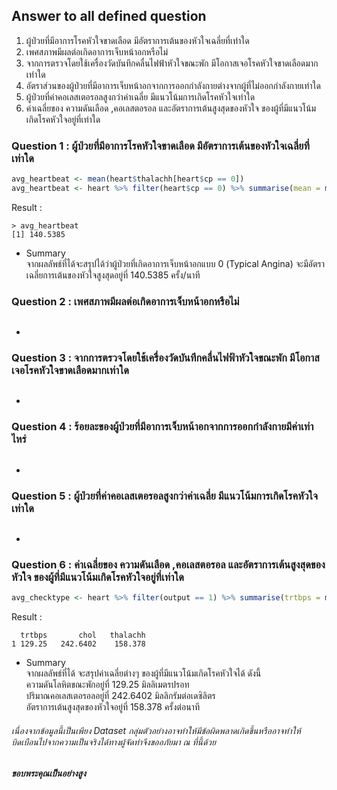 ## Answer to all defined question
1. ผู้ป่วยที่มีอาการโรคหัวใจขาดเลือด มีอัตราการเต้นของหัวใจเฉลี่ยที่เท่าใด
2. เพศสภาพมีผลต่อเกิดอาการเจ็บหน้าอกหรือไม่
3. จากการตรวจโดยใช้เครื่องวัดบันทึกคลื่นไฟฟ้าหัวใจขณะพัก มีโอกาสเจอโรคหัวใจขาดเลือดมากเท่าใด
4. อัตราส่วนของผู้ป่วยที่มีอาการเจ็บหน้าอกจากการออกกำลังกายต่างจากผู้ที่ไม่ออกกำลังกายเท่าใด
5. ผู้ป่วยที่ค่าคอเลสเตอรอลสูงกว่าค่าเฉลี่ย มีแนวโน้มการเกิดโรคหัวใจเท่าใด
6. ค่าเฉลี่ยของ ความดันเลือด ,คอเลสตอรอล และอัตราการเต้นสูงสุดของหัวใจ ของผู้ที่มีแนวโน้มเกิดโรคหัวใจอยู่ที่เท่าใด

### Question 1 : ผู้ป่วยที่มีอาการโรคหัวใจขาดเลือด มีอัตราการเต้นของหัวใจเฉลี่ยที่เท่าใด
```r
avg_heartbeat <- mean(heart$thalachh[heart$cp == 0])
avg_heartbeat <- heart %>% filter(heart$cp == 0) %>% summarise(mean = mean(thalachh))
```
Result :
```
> avg_heartbeat
[1] 140.5385
```
* Summary</br>
 จากผลลัพธ์ที่ได้จะสรุปได้ว่าผู้ป่วยที่เกิดอาการเจ็บหน้าอกแบบ 0 (Typical Angina) จะมีอัตราเฉลี่ยการเต้นของหัวใจสูงสุดอยู่ที่ 140.5385 ครั้ง/นาที
### Question 2 : เพศสภาพมีผลต่อเกิดอาการเจ็บหน้าอกหรือไม่
```r
```
*
### Question 3 : จากการตรวจโดยใช้เครื่องวัดบันทึกคลื่นไฟฟ้าหัวใจขณะพัก มีโอกาสเจอโรคหัวใจขาดเลือดมากเท่าใด
```
```
*
### Question 4 : ร้อยละของผู้ป่วยที่มีอาการเจ็บหน้าอกจากการออกกำลังกายมีค่าเท่าไหร่
```
```
*
### Question 5 : ผู้ป่วยที่ค่าคอเลสเตอรอลสูงกว่าค่าเฉลี่ย มีแนวโน้มการเกิดโรคหัวใจเท่าใด
```
```
*
### Question 6 : ค่าเฉลี่ยของ ความดันเลือด ,คอเลสตอรอล และอัตราการเต้นสูงสุดของหัวใจ ของผู้ที่มีแนวโน้มเกิดโรคหัวใจอยู่ที่เท่าใด
```r
avg_checktype <- heart %>% filter(output == 1) %>% summarise(trtbps = mean(trtbps) , chol = mean(chol) , fbs = mean(fbs))
```
Result :
```
  trtbps       chol   thalachh
1 129.25   242.6402    158.378
```
* Summary </br>
จากผลลัพธ์ที่ได้ จะสรุปค่าเฉลี่ยต่างๆ ของผู้ที่มีแนวโน้มเกิดโรคหัวใจได้ ดังนี้ </br>
ความดันโลหิตขณะพักอยู่ที่   129.25 มิลลิเมตรปรอท </br>
ปริมาณคอเลสเตอรอลอยู่ที่   242.6402 มิลลิกรัมต่อเดซิลิตร</br>
อัตราการเต้นสูงสุดของหัวใจอยู่ที่   158.378 ครั้งต่อนาที

###### เนื่องจากข้อมูลนี้เป็นเพียง Dataset กลุ่มตัวอย่างอาจทำให้มีข้อผิดพลาดเกิดขึ้นหรืออาจทำให้บิดเบือนไปจากความเป็นจริงได้ทางผู้จัดทำจึงขออภัยมา ณ ที่นี้ด้วย
##### ขอบพระคุณเป็นอย่างสูง
